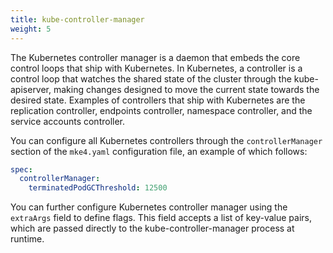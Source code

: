 ```yaml
---
title: kube-controller-manager
weight: 5
---
```


The Kubernetes controller manager is a daemon that embeds the core control
loops that ship with Kubernetes. In Kubernetes, a controller is a control loop
that watches the shared state of the cluster through the kube-apiserver, making
changes designed to move the current state towards the desired state. Examples
of controllers that ship with Kubernetes are the replication controller,
endpoints controller, namespace controller, and the service accounts
controller.

You can configure all Kubernetes controllers through the `controllerManager`
section of the `mke4.yaml` configuration file, an example of which follows:

```yaml
spec:
  controllerManager:
    terminatedPodGCThreshold: 12500
```

You can further configure Kubernetes controller manager using the `extraArgs`
field to define flags. This field accepts a list of key-value pairs, which are
passed directly to the kube-controller-manager process at runtime.